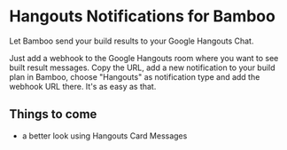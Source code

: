 # Hangouts Notifications for Bamboo

Let Bamboo send your build results to your Google Hangouts Chat.

Just add a webhook to the Google Hangouts room where you want to see built result messages. Copy the URL, add a new notification to your build plan in Bamboo, choose "Hangouts" as notification type and add the webhook URL there. 
It's as easy as that.

## Things to come

* a better look using Hangouts Card Messages
